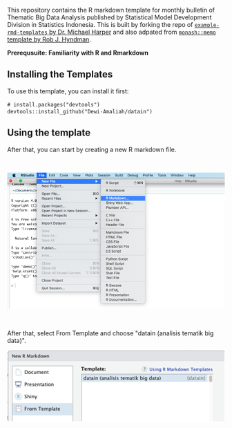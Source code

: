 This repository contains the R markdown template for monthly bulletin of Thematic  Big Data Analysis published by Statistical Model Development Division in Statistics Indonesia. This is built by forking the repo of [`example-rmd-templates` by Dr. Michael Harper](https://github.com/dr-harper/example-rmd-templates) and also adpated from [`monash::memo` template by Rob J. Hyndman](https://github.com/numbats/monash).

**Prerequsuite: Familiarity with R and Rmarkdown**

## Installing the Templates

To use this template, you can install it first:

```
# install.packages("devtools")
devtools::install_github("Dewi-Amaliah/datain")
```

## Using the template 

After that, you can start by creating a new R markdown file. 

<br>

![](for_readme_1.png)

<br>

After that, select From Template and choose "datain (analisis tematik big data)".

![](for_readme.png)


